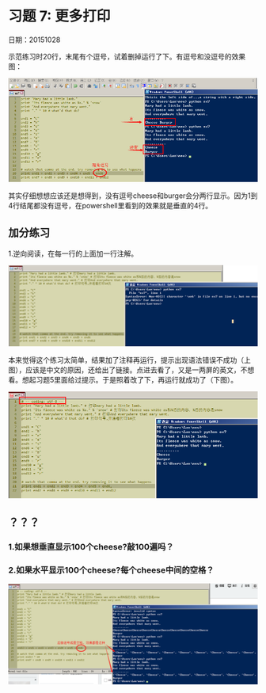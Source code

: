 # 习题 7: 更多打印

日期：20151028

示范练习时20行，末尾有个逗号，试着删掉运行了下。有逗号和没逗号的效果图：

![](ex71.png)

其实仔细想想应该还是想得到，没有逗号cheese和burger会分两行显示。因为1到4行结尾都没有逗号，在powershell里看到的效果就是垂直的4行。

## 加分练习
1.逆向阅读，在每一行的上面加一行注解。

![](ex72.png)

本来觉得这个练习太简单，结果加了注释再运行，提示出现语法错误不成功（上图），应该是中文的原因，还给出了链接。点进去看了，又是一两屏的英文，不想看。想起习题5里面给过提示。于是照着改了下，再运行就成功了（下图）。

![](ex73.png)

## ？？？
### 1.如果想垂直显示100个cheese?敲100遍吗？
### 2.如果水平显示100个cheese?每个cheese中间的空格？

![](ex75.png)